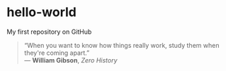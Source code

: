 # hello-world
My first repository on GitHub

> “When you want to know how things really work, study them when they're coming apart.”   
— **William Gibson**, *Zero History*
